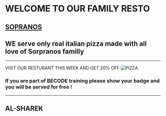 # WELCOME TO OUR FAMILY RESTO 
## [SOPRANOS](https://alsharek.github.io/SorpranosPizza/)
## WE serve only real italian pizza made with all love of Sorpranos familly 
---
VISIT OUR RESTURANT THIS WEEK AND GET 20% OFF
![PIZZA](https://media.giphy.com/media/jn2iXu2HRpMuovBrrV/giphy.gif)
### If you are part of BECODE training please show your badge and you will be served for free !
----
## AL-SHAREK
